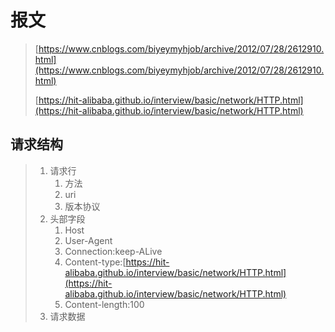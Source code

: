 # 报文

> [https://www.cnblogs.com/biyeymyhjob/archive/2012/07/28/2612910.html](https://www.cnblogs.com/biyeymyhjob/archive/2012/07/28/2612910.html)
>
> [https://hit-alibaba.github.io/interview/basic/network/HTTP.html](https://hit-alibaba.github.io/interview/basic/network/HTTP.html)

## 请求结构

> 1. 请求行
>    1. 方法
>    2. uri
>    3. 版本协议
> 2. 头部字段
>    1. Host
>    2. User-Agent
>    3. Connection:keep-ALive
>    4. Content-type:[https://hit-alibaba.github.io/interview/basic/network/HTTP.html](https://hit-alibaba.github.io/interview/basic/network/HTTP.html)
>    5. Content-length:100
> 3. 请求数据



